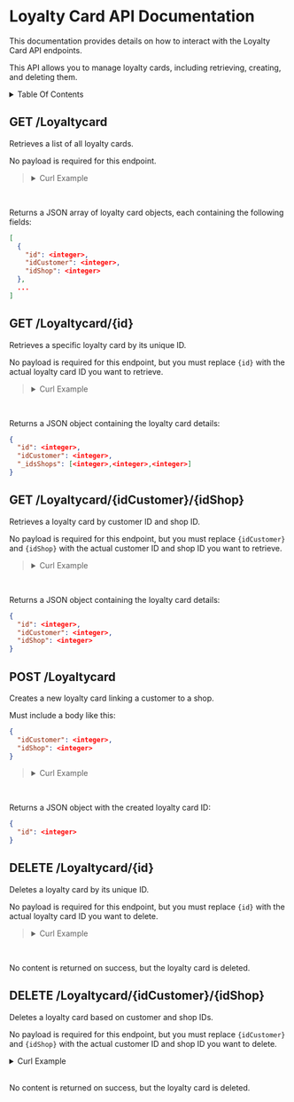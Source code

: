 # Loyalty Card API Documentation <!-- omit in toc -->

This documentation provides details on how to interact with the Loyalty Card API endpoints.

This API allows you to manage loyalty cards, including retrieving, creating, and deleting them.

<details>
<summary>Table Of Contents</summary>

- [GET /Loyaltycard](#get-loyaltycard)
- [GET /Loyaltycard/{id}](#get-loyaltycardid)
- [GET /Loyaltycard/{idCustomer}/{idShop}](#get-loyaltycardidcustomeridshop)
- [POST /Loyaltycard](#post-loyaltycard)
- [DELETE /Loyaltycard/{id}](#delete-loyaltycardid)
- [DELETE /Loyaltycard/{idCustomer}/{idShop}](#delete-loyaltycardidcustomeridshop)

</details>

## GET /Loyaltycard

Retrieves a list of all loyalty cards.

No payload is required for this endpoint.

> <details>
> <summary>Curl Example</summary>
>
> ```bash
> curl -X 'GET' \
>   'http://ec2-44-222-220-109.compute-1.amazonaws.com:8080/Loyaltycard' \
>   -H 'accept: application/json'
> ```
>
> In this example, the EC2 instance is accessed via its public DNS name `ec2-44-222-220-109.compute-1.amazonaws.com` on port `8080`. Replace the public DNS with your actual instance address if different.
>
> </details>

<br>

Returns a JSON array of loyalty card objects, each containing the following fields:

```json
[
  {
    "id": <integer>,
    "idCustomer": <integer>,
    "idShop": <integer>
  },
  ...
]
```

## GET /Loyaltycard/{id}

Retrieves a specific loyalty card by its unique ID.

No payload is required for this endpoint, but you must replace `{id}` with the actual loyalty card ID you want to retrieve.

> <details>
> <summary>Curl Example</summary>
>
> ```bash
> curl -X 'GET' \
>   'http://ec2-44-222-220-109.compute-1.amazonaws.com:8080/Loyaltycard/{id}' \
>   -H 'accept: application/json'
> ```
>
> In this example, the EC2 instance is accessed via its public DNS name `ec2-44-222-220-109.compute-1.amazonaws.com` on port `8080`. Replace the public DNS with your actual instance address if different.
>
> </details>

<br>

Returns a JSON object containing the loyalty card details:

```json
{
  "id": <integer>,
  "idCustomer": <integer>,
  "_idsShops": [<integer>,<integer>,<integer>]
}
```

## GET /Loyaltycard/{idCustomer}/{idShop}

Retrieves a loyalty card by customer ID and shop ID.

No payload is required for this endpoint, but you must replace `{idCustomer}` and `{idShop}` with the actual customer ID and shop ID you want to retrieve.

> <details>
> <summary>Curl Example</summary>
>
> ```bash
> curl -X 'GET' \
>   'http://ec2-44-222-220-109.compute-1.amazonaws.com:8080/Loyaltycard/{idCustomer}/{idShop}' \
>   -H 'accept: application/json'
> ```
>
> In this example, the EC2 instance is accessed via its public DNS name `ec2-44-222-220-109.compute-1.amazonaws.com` on port `8080`. Replace the public DNS with your actual instance address if different.
>
> </details>

<br>

Returns a JSON object containing the loyalty card details:

```json
{
  "id": <integer>,
  "idCustomer": <integer>,
  "idShop": <integer>
}
```

## POST /Loyaltycard

Creates a new loyalty card linking a customer to a shop.

Must include a body like this:

```json
{
  "idCustomer": <integer>,
  "idShop": <integer>
}
```

> <details>
> <summary>Curl Example</summary>
>
> ```bash
> curl -X 'POST' \
>   'http://ec2-44-222-220-109.compute-1.amazonaws.com:8080/Loyaltycard' \
>   -H 'accept: application/json' \
>   -H 'Content-Type: application/json' \
>   -d '{
>     "idCustomer": 1,
>     "idShop": 1
> }'
> ```
>
> In this example, the EC2 instance is accessed via its public DNS name `ec2-44-222-220-109.compute-1.amazonaws.com` on port `8080`. Replace the public DNS with your actual instance address if different.
>
> </details>

<br>

Returns a JSON object with the created loyalty card ID:

```json
{
  "id": <integer>
}
```

## DELETE /Loyaltycard/{id}

Deletes a loyalty card by its unique ID.

No payload is required for this endpoint, but you must replace `{id}` with the actual loyalty card ID you want to delete.

> <details>
> <summary>Curl Example</summary>
>
> ```bash
> curl -X 'DELETE' \
>   'http://ec2-44-222-220-109.compute-1.amazonaws.com:8080/Loyaltycard/{id}' \
>   -H 'accept: application/json'
> ```
>
> In this example, the EC2 instance is accessed via its public DNS name `ec2-44-222-220-109.compute-1.amazonaws.com` on port `8080`. Replace the public DNS with your actual instance address if different.
>
> </details>

<br>

No content is returned on success, but the loyalty card is deleted.

## DELETE /Loyaltycard/{idCustomer}/{idShop}

Deletes a loyalty card based on customer and shop IDs.

No payload is required for this endpoint, but you must replace `{idCustomer}` and `{idShop}` with the actual customer ID and shop ID you want to delete.

<details>
<summary>Curl Example</summary>

```bash
curl -X 'DELETE' \
  'http://ec2-44-222-220-109.compute-1.amazonaws.com:8080/Loyaltycard/{idCustomer}/{idShop}' \
  -H 'accept: application/json'
```

> In this example, the EC2 instance is accessed via its public DNS name `ec2-44-222-220-109.compute-1.amazonaws.com` on port `8080`. Replace the public DNS with your actual instance address if different.

</details>

<br>

No content is returned on success, but the loyalty card is deleted.
